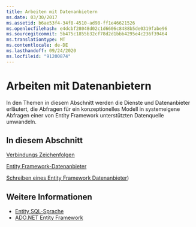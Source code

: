 ```yaml
---
title: Arbeiten mit Datenanbietern
ms.date: 03/30/2017
ms.assetid: b6ae53f4-34f8-4510-ad98-ff1e46621526
ms.openlocfilehash: e4dcbf28048d02c1d6606c8488b5de0319fabe96
ms.sourcegitcommit: 5b475c1855b32cf78d2d1bbb4295e4c236f39464
ms.translationtype: MT
ms.contentlocale: de-DE
ms.lasthandoff: 09/24/2020
ms.locfileid: "91200874"
---
```

# <a name="working-with-data-providers"></a>Arbeiten mit Datenanbietern

In den Themen in diesem Abschnitt werden die Dienste und Datenanbieter erläutert, die Abfragen für ein konzeptionelles Modell in systemeigene Abfragen einer von Entity Framework unterstützten Datenquelle umwandeln.  
  
## <a name="in-this-section"></a>In diesem Abschnitt  

 [Verbindungs Zeichenfolgen](connection-strings.md)  
  
 [Entity Framework-Datenanbieter](data-providers.md)  
  
 [Schreiben eines Entity Framework Datenanbieter](/previous-versions/dotnet/netframework-4.0/ee789835(v=vs.100)))
  
## <a name="see-also"></a>Weitere Informationen

- [Entity SQL-Sprache](./language-reference/entity-sql-language.md)
- [ADO.NET Entity Framework](index.md)
